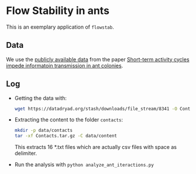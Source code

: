 # Flow Stability in ants

This is an exemplary application of `flowstab`.

## Data

We use the [publicly available data](https://datadryad.org/stash/dataset/doi:10.5061/dryad.65q64) from the paper [Short-term activity cycles impede informatoin transmission in ant colonies](https://doi.org/10.1371/journal.pcbi.1005527).

## Log

- Getting the data with:
  ```bash
  wget https://datadryad.org/stash/downloads/file_stream/8341 -O Contacts.tar.gz
  ```
- Extracting the content to the folder `contacts`:
  ```bash
  mkdir -p data/contacts
  tar -xf Contacts.tar.gz -C data/content
  ```
  This extracts 16 \*.txt files which are actually csv files with space as delimiter.

- Run the analysis with `python analyze_ant_iteractions.py`
